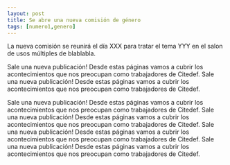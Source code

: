 ```yaml
---
layout: post
title: Se abre una nueva comisión de género
tags: [numero1,genero]
---
```


La nueva comisión se reunirá el día XXX para tratar el tema YYY en el salon de
usos múltiples de blablabla.

Sale una nueva publicación! Desde estas páginas vamos a cubrir los acontecimientos
que nos preocupan como trabajadores de Citedef.
Sale una nueva publicación! Desde estas páginas vamos a cubrir los acontecimientos
que nos preocupan como trabajadores de Citedef.

Sale una nueva publicación! Desde estas páginas vamos a cubrir los acontecimientos
que nos preocupan como trabajadores de Citedef.
Sale una nueva publicación! Desde estas páginas vamos a cubrir los acontecimientos
que nos preocupan como trabajadores de Citedef.
Sale una nueva publicación! Desde estas páginas vamos a cubrir los acontecimientos
que nos preocupan como trabajadores de Citedef.
Sale una nueva publicación! Desde estas páginas vamos a cubrir los acontecimientos
que nos preocupan como trabajadores de Citedef.
